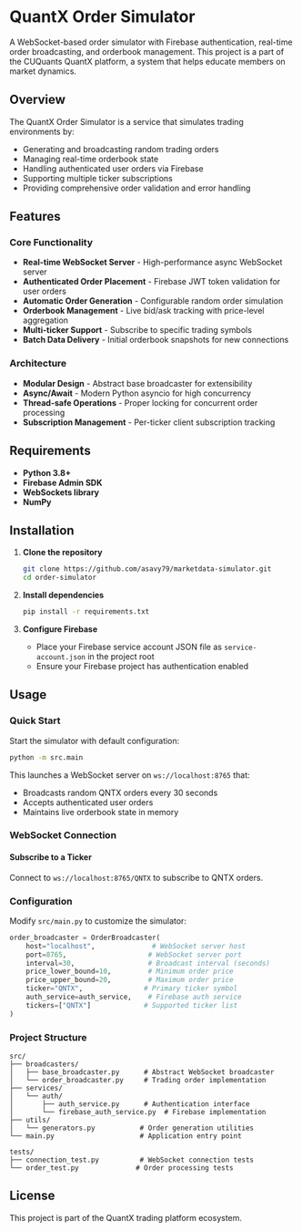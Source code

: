 # QuantX Order Simulator

A WebSocket-based order simulator with Firebase authentication, real-time order broadcasting, and orderbook management. This project is a part of the CUQuants QuantX platform, a system that helps educate members on market dynamics.

## Overview

The QuantX Order Simulator is a service that simulates trading environments by:

- Generating and broadcasting random trading orders
- Managing real-time orderbook state
- Handling authenticated user orders via Firebase
- Supporting multiple ticker subscriptions
- Providing comprehensive order validation and error handling

## Features

### Core Functionality

- **Real-time WebSocket Server** - High-performance async WebSocket server
- **Authenticated Order Placement** - Firebase JWT token validation for user orders
- **Automatic Order Generation** - Configurable random order simulation
- **Orderbook Management** - Live bid/ask tracking with price-level aggregation
- **Multi-ticker Support** - Subscribe to specific trading symbols
- **Batch Data Delivery** - Initial orderbook snapshots for new connections

### Architecture

- **Modular Design** - Abstract base broadcaster for extensibility
- **Async/Await** - Modern Python asyncio for high concurrency
- **Thread-safe Operations** - Proper locking for concurrent order processing
- **Subscription Management** - Per-ticker client subscription tracking

## Requirements

- **Python 3.8+**
- **Firebase Admin SDK**
- **WebSockets library**
- **NumPy**

## Installation

1. **Clone the repository**

   ```bash
   git clone https://github.com/asavy79/marketdata-simulator.git
   cd order-simulator
   ```

2. **Install dependencies**

   ```bash
   pip install -r requirements.txt
   ```

3. **Configure Firebase**
   - Place your Firebase service account JSON file as `service-account.json` in the project root
   - Ensure your Firebase project has authentication enabled

## Usage

### Quick Start

Start the simulator with default configuration:

```bash
python -m src.main
```

This launches a WebSocket server on `ws://localhost:8765` that:

- Broadcasts random QNTX orders every 30 seconds
- Accepts authenticated user orders
- Maintains live orderbook state in memory

### WebSocket Connection

#### Subscribe to a Ticker

Connect to `ws://localhost:8765/QNTX` to subscribe to QNTX orders.

### Configuration

Modify `src/main.py` to customize the simulator:

```python
order_broadcaster = OrderBroadcaster(
    host="localhost",              # WebSocket server host
    port=8765,                    # WebSocket server port
    interval=30,                  # Broadcast interval (seconds)
    price_lower_bound=10,         # Minimum order price
    price_upper_bound=20,         # Maximum order price
    ticker="QNTX",               # Primary ticker symbol
    auth_service=auth_service,    # Firebase auth service
    tickers=["QNTX"]             # Supported ticker list
)
```

### Project Structure

```
src/
├── broadcasters/
│   ├── base_broadcaster.py      # Abstract WebSocket broadcaster
│   └── order_broadcaster.py     # Trading order implementation
├── services/
│   └── auth/
│       ├── auth_service.py      # Authentication interface
│       └── firebase_auth_service.py  # Firebase implementation
├── utils/
│   └── generators.py           # Order generation utilities
└── main.py                     # Application entry point

tests/
├── connection_test.py          # WebSocket connection tests
└── order_test.py              # Order processing tests
```

## License

This project is part of the QuantX trading platform ecosystem.
